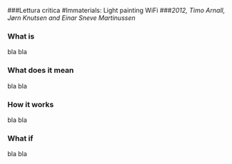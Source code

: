 ###Lettura critica
#Immaterials: Light painting WiFi
###_2012, Timo Arnall, Jørn Knutsen and Einar Sneve Martinussen_

### What is
bla bla
### What does it mean
bla bla
### How it works
bla bla
### What if
bla bla
